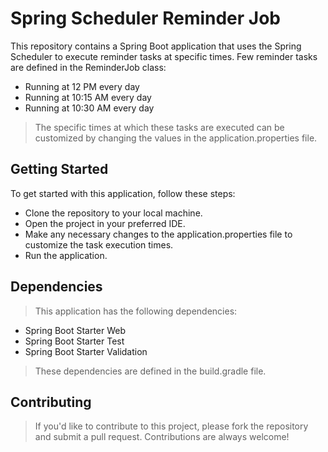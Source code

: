 # Spring Scheduler Reminder Job
This repository contains a Spring Boot application that uses the Spring Scheduler to execute reminder tasks at specific times. Few reminder tasks are defined in the ReminderJob class: 

* Running at 12 PM every day
* Running at 10:15 AM every day
* Running at 10:30 AM every day

> The specific times at which these tasks are executed can be customized by changing the values in the application.properties file.

## Getting Started
To get started with this application, follow these steps:

* Clone the repository to your local machine.
* Open the project in your preferred IDE.
* Make any necessary changes to the application.properties file to customize the task execution times.
* Run the application.

## Dependencies
> This application has the following dependencies:

* Spring Boot Starter Web
* Spring Boot Starter Test
* Spring Boot Starter Validation

> These dependencies are defined in the build.gradle file.

## Contributing
> If you'd like to contribute to this project, please fork the repository and submit a pull request. Contributions are always welcome!
